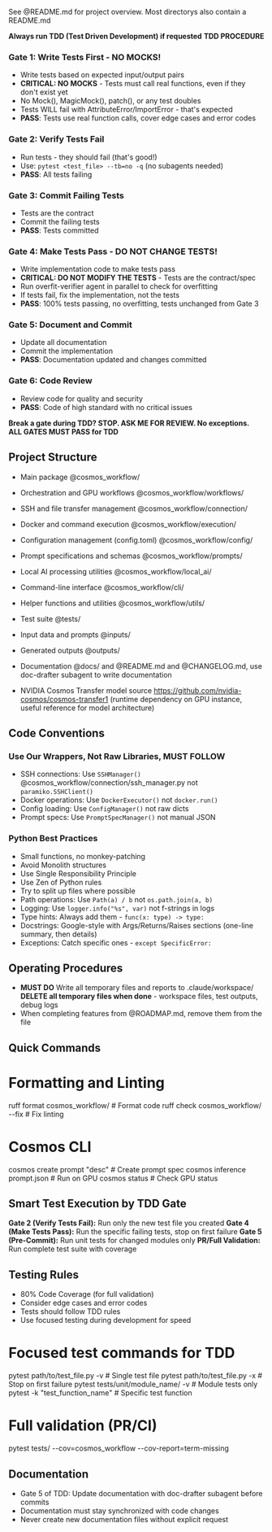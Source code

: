 See @README.md for project overview. Most directorys also contain a README.md

**Always run TDD (Test Driven Development) if requested**
**TDD PROCEDURE**
### Gate 1: Write Tests First - NO MOCKS!
- Write tests based on expected input/output pairs
- **CRITICAL: NO MOCKS** - Tests must call real functions, even if they don't exist yet
- No Mock(), MagicMock(), patch(), or any test doubles
- Tests WILL fail with AttributeError/ImportError - that's expected
- **PASS**: Tests use real function calls, cover edge cases and error codes

### Gate 2: Verify Tests Fail
- Run tests - they should fail (that's good!)
- Use: `pytest <test_file> --tb=no -q` (no subagents needed)
- **PASS**: All tests failing

### Gate 3: Commit Failing Tests
- Tests are the contract
- Commit the failing tests
- **PASS**: Tests committed

### Gate 4: Make Tests Pass - DO NOT CHANGE TESTS!
- Write implementation code to make tests pass
- **CRITICAL: DO NOT MODIFY THE TESTS** - Tests are the contract/spec
- Run overfit-verifier agent in parallel to check for overfitting
- If tests fail, fix the implementation, not the tests
- **PASS**: 100% tests passing, no overfitting, tests unchanged from Gate 3

### Gate 5: Document and Commit
- Update all documentation
- Commit the implementation
- **PASS**: Documentation updated and changes committed

### Gate 6: Code Review
- Review code for quality and security
- **PASS**: Code of high standard with no critical issues

**Break a gate during TDD? STOP. ASK ME FOR REVIEW. No exceptions.**
**ALL GATES MUST PASS for TDD**

## Project Structure
- Main package @cosmos_workflow/
- Orchestration and GPU workflows @cosmos_workflow/workflows/
- SSH and file transfer management @cosmos_workflow/connection/
- Docker and command execution @cosmos_workflow/execution/
- Configuration management (config.toml) @cosmos_workflow/config/
- Prompt specifications and schemas @cosmos_workflow/prompts/
- Local AI processing utilities @cosmos_workflow/local_ai/
- Command-line interface @cosmos_workflow/cli/
- Helper functions and utilities @cosmos_workflow/utils/

- Test suite @tests/

- Input data and prompts @inputs/
- Generated outputs @outputs/

- Documentation @docs/ and @README.md and @CHANGELOG.md, use doc-drafter subagent to write documentation

- NVIDIA Cosmos Transfer model source https://github.com/nvidia-cosmos/cosmos-transfer1 (runtime dependency on GPU instance, useful reference for model architecture)

## Code Conventions

### Use Our Wrappers, Not Raw Libraries, MUST FOLLOW
- SSH connections: Use `SSHManager()` @cosmos_workflow/connection/ssh_manager.py not `paramiko.SSHClient()`
- Docker operations: Use `DockerExecutor()` not `docker.run()`
- Config loading: Use `ConfigManager()` not raw dicts
- Prompt specs: Use `PromptSpecManager()` not manual JSON

### Python Best Practices
- Small functions, no monkey-patching
- Avoid Monolith structures
- Use Single Responsibility Principle
- Use Zen of Python rules
- Try to split up files where possible
- Path operations: Use `Path(a) / b` not `os.path.join(a, b)`
- Logging: Use `logger.info("%s", var)` not f-strings in logs
- Type hints: Always add them - `func(x: type) -> type:`
- Docstrings: Google-style with Args/Returns/Raises sections (one-line summary, then details)
- Exceptions: Catch specific ones - `except SpecificError:`

## Operating Procedures
- **MUST DO** Write all temporary files and reports to .claude/workspace/
**DELETE all temporary files when done** - workspace files, test outputs, debug logs
- When completing features from @ROADMAP.md, remove them from the file

## Quick Commands
# Formatting and Linting
ruff format cosmos_workflow/      # Format code
ruff check cosmos_workflow/ --fix # Fix linting

# Cosmos CLI
cosmos create prompt "desc"       # Create prompt spec
cosmos inference prompt.json      # Run on GPU
cosmos status                     # Check GPU status

## Smart Test Execution by TDD Gate

**Gate 2 (Verify Tests Fail):** Run only the new test file you created
**Gate 4 (Make Tests Pass):** Run the specific failing tests, stop on first failure
**Gate 5 (Pre-Commit):** Run unit tests for changed modules only
**PR/Full Validation:** Run complete test suite with coverage

## Testing Rules
- 80% Code Coverage (for full validation)
- Consider edge cases and error codes
- Tests should follow TDD rules
- Use focused testing during development for speed

# Focused test commands for TDD
pytest path/to/test_file.py -v           # Single test file
pytest path/to/test_file.py -x           # Stop on first failure
pytest tests/unit/module_name/ -v        # Module tests only
pytest -k "test_function_name"           # Specific test function

# Full validation (PR/CI)
pytest tests/ --cov=cosmos_workflow --cov-report=term-missing

## Documentation
- Gate 5 of TDD: Update documentation with doc-drafter subagent before commits
- Documentation must stay synchronized with code changes
- Never create new documentation files without explicit request
